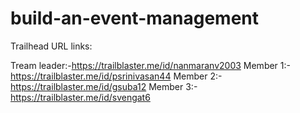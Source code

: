 # build-an-event-management

Trailhead URL links:

Tream leader:-https://trailblaster.me/id/nanmaranv2003
Member 1:- https://trailblaster.me/id/psrinivasan44
Member 2:- https://trailblaster.me/id/gsuba12
Member 3:- https://trailblaster.me/id/svengat6
